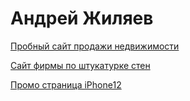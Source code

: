 # Андрей Жиляев

[Пробный сайт продажи недвижимости](https://anzh5666.github.io/test_%20project/ "Пробный сайт продажи недвижимости")

[Сайт фирмы по штукатурке стен](https://anzh5666.github.io/gipsolit.ru/ "Сайт фирмы штукатурка стен")

[Промо страница iPhone12]()
